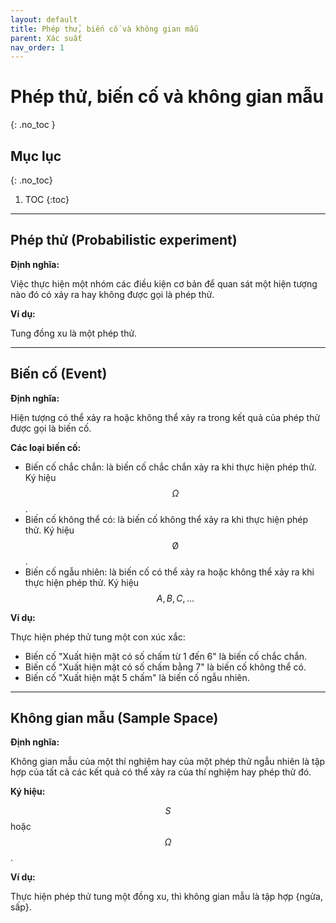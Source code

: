 ```yaml
---
layout: default
title: Phép thử, biến cố và không gian mẫu
parent: Xác suất
nav_order: 1
---
```


# Phép thử, biến cố và không gian mẫu
{: .no_toc }

## Mục lục
{: .no_toc}

1. TOC
{:toc}

<hr/> 

## Phép thử (Probabilistic experiment)
**Định nghĩa:**

Việc thực hiện một nhóm các điều kiện cơ bản để quan sát một hiện tượng nào đó có xảy ra hay không được gọi là phép thử.

**Ví dụ:**

Tung đồng xu là một phép thử.

<hr/>

## Biến cố (Event)

**Định nghĩa:**

Hiện tượng có thể xảy ra hoặc không thể xảy ra trong kết quả của phép thử được gọi là biến cố.

**Các loại biến cố:**

- Biến cố chắc chắn: là biến cố chắc chắn xảy ra khi thực hiện phép thử. Ký hiệu $$\Omega$$.
- Biến cố không thể có: là biến cố không thể xảy ra khi thực hiện phép thử. Ký hiệu $$\text{\O}$$.
- Biến cố ngẫu nhiên: là biến cố có thể xảy ra hoặc không thể xảy ra khi thực hiện phép thử. Ký hiệu $$A, B, C, ...$$

**Ví dụ:**

Thực hiện phép thử tung một con xúc xắc:
- Biến cố "Xuất hiện mặt có số chấm từ 1 đến 6" là biến cố chắc chắn.
- Biến cố "Xuất hiện mặt có số chấm bằng 7" là biến cố không thể có.
- Biến cố "Xuất hiện mặt 5 chấm" là biến cố ngẫu nhiên. 

<hr/>

## Không gian mẫu (Sample Space)

**Định nghĩa:**

Không gian mẫu của một thí nghiệm hay của một phép thử ngẫu nhiên là tập hợp của tất cả các kết quả có thể xảy ra của thí nghiệm hay phép thử đó. 

**Ký hiệu:** 

$$S$$ hoặc $$\Omega$$.

**Ví dụ:**

Thực hiện phép thử tung một đồng xu, thì không gian mẫu là tập hợp {ngửa, sấp}.
